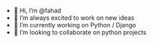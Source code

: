 - 👋 Hi, I’m @fahad
- 👀 I’m always excited to work on new ideas
- 🌱 I’m currently working on Python / Django 
- 💞️ I’m looking to collaborate on python projects

<!---
fahad3536/fahad3536 is a ✨ special ✨ repository because its `README.md` (this file) appears on your GitHub profile.
You can click the Preview link to take a look at your changes.
--->
